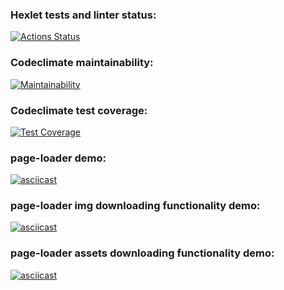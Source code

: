 ### Hexlet tests and linter status:
[![Actions Status](https://github.com/jxssx/backend-project-4/workflows/hexlet-check/badge.svg)](https://github.com/jxssx/backend-project-4/actions)

### Codeclimate maintainability:
[![Maintainability](https://api.codeclimate.com/v1/badges/0431616455c975937f23/maintainability)](https://codeclimate.com/github/jxssx/backend-project-4/maintainability)

### Codeclimate test coverage:
[![Test Coverage](https://api.codeclimate.com/v1/badges/0431616455c975937f23/test_coverage)](https://codeclimate.com/github/jxssx/backend-project-4/test_coverage)

### page-loader demo:
[![asciicast](https://asciinema.org/a/yWnjPJt5mCvmjNNdQNXoGcK8l.svg)](https://asciinema.org/a/yWnjPJt5mCvmjNNdQNXoGcK8l)

### page-loader img downloading functionality demo:
[![asciicast](https://asciinema.org/a/QzN0x6yRmPv7QRsUca2LHOOxL.svg)](https://asciinema.org/a/QzN0x6yRmPv7QRsUca2LHOOxL)

### page-loader assets downloading functionality demo:
[![asciicast](https://asciinema.org/a/BijRdIjff8qi7rljasecrv64g.svg)](https://asciinema.org/a/BijRdIjff8qi7rljasecrv64g)